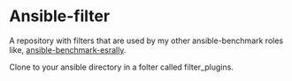 # Ansible-filter

A repository with filters that are used by my other ansible-benchmark roles like, [ansible-benchmark-esrally](https://github.com/SamyCoenen/ansible-benchmark-esrally).

Clone to your ansible directory in a folter called filter_plugins.

